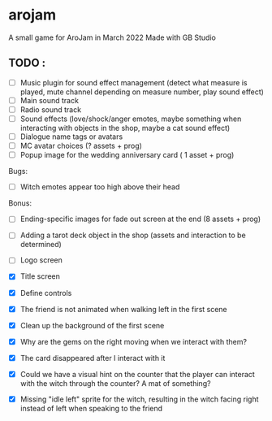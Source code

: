# arojam
A small game for AroJam in March 2022
Made with GB Studio

## TODO :
- [ ] Music plugin for sound effect management (detect what measure is played, mute channel depending on measure number, play sound effect)
- [ ] Main sound track
- [ ] Radio sound track
- [ ] Sound effects (love/shock/anger emotes, maybe something when interacting with objects in the shop, maybe a cat sound effect)
- [ ] Dialogue name tags or avatars
- [ ] MC avatar choices (? assets + prog)
- [ ] Popup image for the wedding anniversary card ( 1 asset + prog)

Bugs:
- [ ] Witch emotes appear too high above their head

Bonus:
- [ ] Ending-specific images for fade out screen at the end (8 assets + prog)
- [ ] Adding a tarot deck object in the shop (assets and interaction to be determined)
- [ ] Logo screen

- [x] Title screen
- [x] Define controls
- [x] The friend is not animated when walking left in the first scene
- [x] Clean up the background of the first scene
- [x] Why are the gems on the right moving when we interact with them?
- [X] The card disappeared after I interact with it
- [X] Could we have a visual hint on the counter that the player can interact with the witch through the counter? A mat of something?
- [X] Missing "idle left" sprite for the witch, resulting in the witch facing right instead of left when speaking to the friend
